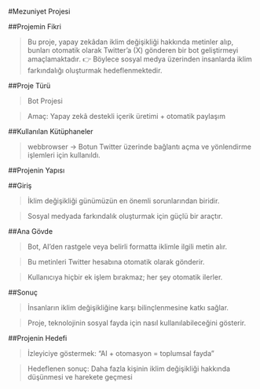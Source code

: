 #Mezuniyet Projesi

##Projemin Fikri

>Bu proje, yapay zekâdan iklim değişikliği hakkında metinler alıp, bunları otomatik olarak Twitter’a (X) gönderen bir bot geliştirmeyi amaçlamaktadır.
>👉 Böylece sosyal medya üzerinden insanlarda iklim farkındalığı oluşturmak hedeflenmektedir.

##Proje Türü

>Bot Projesi

>Amaç: Yapay zekâ destekli içerik üretimi + otomatik paylaşım

##Kullanılan Kütüphaneler

>webbrowser → Botun Twitter üzerinde bağlantı açma ve yönlendirme işlemleri için kullanıldı.

##Projenin Yapısı

##Giriş

>İklim değişikliği günümüzün en önemli sorunlarından biridir.

>Sosyal medyada farkındalık oluşturmak için güçlü bir araçtır.

##Ana Gövde

>Bot, AI’den rastgele veya belirli formatta iklimle ilgili metin alır.

>Bu metinleri Twitter hesabına otomatik olarak gönderir.

>Kullanıcıya hiçbir ek işlem bırakmaz; her şey otomatik ilerler.

##Sonuç

>İnsanların iklim değişikliğine karşı bilinçlenmesine katkı sağlar.

>Proje, teknolojinin sosyal fayda için nasıl kullanılabileceğini gösterir.

##Projenin Hedefi

>İzleyiciye göstermek: “AI + otomasyon = toplumsal fayda”

>Hedeflenen sonuç: Daha fazla kişinin iklim değişikliği hakkında düşünmesi ve harekete geçmesi
